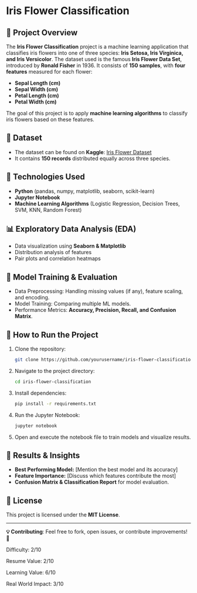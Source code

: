 # Iris Flower Classification

## 📌 Project Overview
The **Iris Flower Classification** project is a machine learning application that classifies iris flowers into one of three species: **Iris Setosa, Iris Virginica, and Iris Versicolor**. The dataset used is the famous **Iris Flower Data Set**, introduced by **Ronald Fisher** in 1936. It consists of **150 samples**, with **four features** measured for each flower:

- **Sepal Length (cm)**
- **Sepal Width (cm)**
- **Petal Length (cm)**
- **Petal Width (cm)**

The goal of this project is to apply **machine learning algorithms** to classify iris flowers based on these features.

## 📂 Dataset
- The dataset can be found on **Kaggle**: [Iris Flower Dataset](https://www.kaggle.com/datasets/arshid/iris-flower-dataset)
- It contains **150 records** distributed equally across three species.

## 🔧 Technologies Used
- **Python** (pandas, numpy, matplotlib, seaborn, scikit-learn)
- **Jupyter Notebook**
- **Machine Learning Algorithms** (Logistic Regression, Decision Trees, SVM, KNN, Random Forest)

## 📊 Exploratory Data Analysis (EDA)
- Data visualization using **Seaborn & Matplotlib**
- Distribution analysis of features
- Pair plots and correlation heatmaps

## 🚀 Model Training & Evaluation
- Data Preprocessing: Handling missing values (if any), feature scaling, and encoding.
- Model Training: Comparing multiple ML models.
- Performance Metrics: **Accuracy, Precision, Recall, and Confusion Matrix**.

## 📜 How to Run the Project
1. Clone the repository:
   ```bash
   git clone https://github.com/yourusername/iris-flower-classification.git
   ```
2. Navigate to the project directory:
   ```bash
   cd iris-flower-classification
   ```
3. Install dependencies:
   ```bash
   pip install -r requirements.txt
   ```
4. Run the Jupyter Notebook:
   ```bash
   jupyter notebook
   ```
5. Open and execute the notebook file to train models and visualize results.

## 📌 Results & Insights
- **Best Performing Model:** [Mention the best model and its accuracy]
- **Feature Importance:** [Discuss which features contribute the most]
- **Confusion Matrix & Classification Report** for model evaluation.

## 📄 License
This project is licensed under the **MIT License**.

---
**💡 Contributing**: Feel free to fork, open issues, or contribute improvements! 🚀

Difficulty: 2/10

Resume Value: 2/10

Learning Value: 6/10

Real World Impact: 3/10

